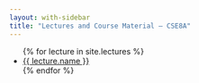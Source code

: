 ```yaml
---
layout: with-sidebar
title: "Lectures and Course Material – CSE8A"
---
```


<ul>
{% for lecture in site.lectures %}
<li><a title="{{ lecture.index }}" href="{{ lecture.url }}">{{ lecture.name }}</a></li>
{% endfor %}
</ul>